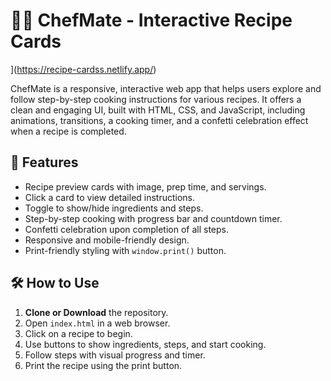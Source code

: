 
# 👨‍🍳 ChefMate - Interactive Recipe Cards

](https://recipe-cardss.netlify.app/)


ChefMate is a responsive, interactive web app that helps users explore and follow step-by-step cooking instructions for various recipes. It offers a clean and engaging UI, built with HTML, CSS, and JavaScript, including animations, transitions, a cooking timer, and a confetti celebration effect when a recipe is completed.


## 🚀 Features

- Recipe preview cards with image, prep time, and servings.
- Click a card to view detailed instructions.
- Toggle to show/hide ingredients and steps.
- Step-by-step cooking with progress bar and countdown timer.
- Confetti celebration upon completion of all steps.
- Responsive and mobile-friendly design.
- Print-friendly styling with `window.print()` button.



## 🛠️ How to Use

1. **Clone or Download** the repository.
2. Open `index.html` in a web browser.
3. Click on a recipe to begin.
4. Use buttons to show ingredients, steps, and start cooking.
5. Follow steps with visual progress and timer.
6. Print the recipe using the print button.


